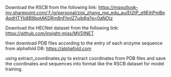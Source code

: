 Download the RSCB from the following link:
https://mqoutlook-my.sharepoint.com/:f:/g/personal/ziqi_zhang_mq_edu_au/Et2tP_e9EjhPmBp4pdHTYb8B9bqtAKDRm8nFhnlZ7uib6g?e=0aNOjz

Download the HECNet dataset from the following link:
https://github.com/insight-miss/MVDINET

then download PDB files according to the entry of each enzyme sequence from alphafold DB:
https://alphafold.com

using extract_coordinates.py to extract coordinates from PDB files and save the coordinates and sequences into format like the RSCB dataset for model training.